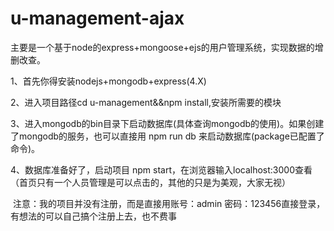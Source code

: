# u-management-ajax

主要是一个基于node的express+mongoose+ejs的用户管理系统，实现数据的增删改查。

1、首先你得安装nodejs+mongodb+express(4.X)

2、进入项目路径cd u-management&&npm install,安装所需要的模块

3、进入mongodb的bin目录下启动数据库(具体查询mongodb的使用)。如果创建了mongodb的服务，也可以直接用 npm run db 来启动数据库(package已配置了命令)。

4、数据库准备好了，启动项目 npm start，在浏览器输入localhost:3000查看（首页只有一个人员管理是可以点击的，其他的只是为美观，大家无视）

 注意：我的项目并没有注册，而是直接用账号：admin 密码：123456直接登录，有想法的可以自己搞个注册上去，也不费事


